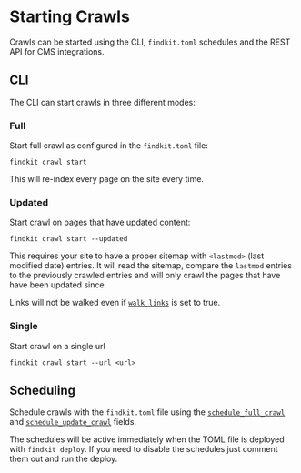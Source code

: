 # Starting Crawls

Crawls can be started using the CLI, `findkit.toml` schedules and the REST
API for CMS integrations.

## CLI

The CLI can start crawls in three different modes:

### Full

Start full crawl as configured in the `findkit.toml` file:

```
findkit crawl start
```

This will re-index every page on the site every time.

### Updated

Start crawl on pages that have updated content:

```
findkit crawl start --updated
```

This requires your site to have a proper sitemap with `<lastmod>` (last modified
date) entries. It will read the sitemap, compare the `lastmod` entries to the
previously crawled entries and will only crawl the pages that have have been
updated since.

Links will not be walked even if
[`walk_links`](/crawler/toml/#walk_links) is set to true.

### Single

Start crawl on a single url

```
findkit crawl start --url <url>
```

## Scheduling

Schedule crawls with the `findkit.toml` file using the
[`schedule_full_crawl`](/crawler/toml/#schedule_full_crawl) and
[`schedule_update_crawl`](/crawler/toml/#schedule_update_crawl) fields.

The schedules will be active immediately when the TOML file
is deployed with `findkit deploy`. If you need to disable the
schedules just comment them out and run the deploy.
